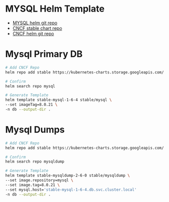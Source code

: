 # MYSQL Helm Template
- [MYSQL helm git repo](https://github.com/helm/charts/tree/master/stable/mysql)
- [CNCF stable chart repo](https://kubernetes-charts.storage.googleapis.com/)
- [CNCF helm git repo](https://github.com/helm/charts)

# Mysql Primary DB
```bash
# Add CNCF Repo
helm repo add stable https://kubernetes-charts.storage.googleapis.com/

# Confirm 
helm search repo mysql

# Generate Template
helm template stable-mysql-1-6-4 stable/mysql \
--set imageTag=8.0.21 \
-n db --output-dir .
```

# Mysql Dumps
```bash
# Add CNCF Repo
helm repo add stable https://kubernetes-charts.storage.googleapis.com/

# Confirm 
helm search repo mysqldump

# Generate Template
helm template stable-mysqldump-2-6-0 stable/mysqldump \
--set image.repository=mysql \
--set image.tag=8.0.21 \
--set mysql.host='stable-mysql-1-6-4.db.svc.cluster.local'
-n db --output-dir .
```